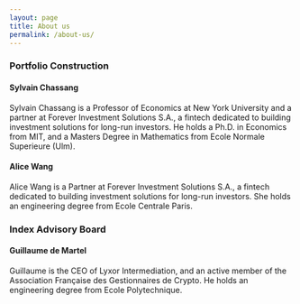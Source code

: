 ```yaml
---
layout: page
title: About us
permalink: /about-us/
---
```

### Portfolio Construction

#### Sylvain Chassang

Sylvain Chassang is a Professor of Economics at New York University and a 
partner at Forever Investment Solutions S.A., a fintech dedicated to building 
investment solutions for long-run investors. He
holds a Ph.D. in Economics from MIT, and a Masters Degree in Mathematics 
from Ecole Normale Superieure (Ulm).

#### Alice Wang

Alice Wang is a Partner at Forever Investment Solutions S.A., a fintech dedicated to building 
investment solutions for long-run investors. She holds an engineering degree
 from Ecole Centrale Paris. 

### Index Advisory Board

#### Guillaume de Martel

Guillaume is the CEO of Lyxor Intermediation, and an active member of the 
Association Française des Gestionnaires de Crypto. He holds an engineering 
degree from Ecole Polytechnique.




